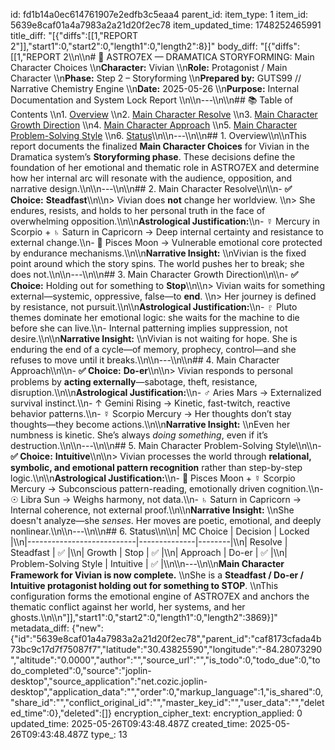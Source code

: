 id: fd1b14a0ec614761907e2edfb3c5eaa4
parent_id: 
item_type: 1
item_id: 5639e8caf01a4a7983a2a21d20f2ec78
item_updated_time: 1748252465991
title_diff: "[{\"diffs\":[[1,\"REPORT 2\"]],\"start1\":0,\"start2\":0,\"length1\":0,\"length2\":8}]"
body_diff: "[{\"diffs\":[[1,\"REPORT 2\\\n\\\n# 📑 ASTRO7EX — DRAMATICA STORYFORMING: Main Character Choices  \\\n**Character:** Vivian  \\\n**Role:** Protagonist / Main Character  \\\n**Phase:** Step 2 – Storyforming  \\\n**Prepared by:** GUTS99 // Narrative Chemistry Engine  \\\n**Date:** 2025-05-26  \\\n**Purpose:** Internal Documentation and System Lock Report  \\\n\\\n---\\\n\\\n## 📚 Table of Contents  \\\n1. [Overview](#1-overview)  \\\n2. [Main Character Resolve](#2-main-character-resolve)  \\\n3. [Main Character Growth Direction](#3-main-character-growth-direction)  \\\n4. [Main Character Approach](#4-main-character-approach)  \\\n5. [Main Character Problem-Solving Style](#5-main-character-problem-solving-style)  \\\n6. [Status](#6-status)\\\n\\\n---\\\n\\\n## 1. Overview\\\n\\\nThis report documents the finalized **Main Character Choices** for Vivian in the Dramatica system’s **Storyforming phase**. These decisions define the foundation of her emotional and thematic role in ASTRO7EX and determine how her internal arc will resonate with the audience, opposition, and narrative design.\\\n\\\n---\\\n\\\n## 2. Main Character Resolve\\\n\\\n- **✅ Choice:** **Steadfast**\\\n\\\n> Vivian does **not** change her worldview.  \\\n> She endures, resists, and holds to her personal truth in the face of overwhelming opposition.\\\n\\\n**Astrological Justification:**\\\n- ☿ Mercury in Scorpio + ♄ Saturn in Capricorn → Deep internal certainty and resistance to external change.\\\n- 🌙 Pisces Moon → Vulnerable emotional core protected by endurance mechanisms.\\\n\\\n**Narrative Insight:**  \\\nVivian is the fixed point around which the story spins. The world pushes her to break; she does not.\\\n\\\n---\\\n\\\n## 3. Main Character Growth Direction\\\n\\\n- **✅ Choice:** Holding out for something to **Stop**\\\n\\\n> Vivian waits for something external—systemic, oppressive, false—to **end**.  \\\n> Her journey is defined by resistance, not pursuit.\\\n\\\n**Astrological Justification:**\\\n- ♇ Pluto themes dominate her emotional logic: she waits for the machine to die before she can live.\\\n- Internal patterning implies suppression, not desire.\\\n\\\n**Narrative Insight:**  \\\nVivian is not waiting for hope. She is enduring the end of a cycle—of memory, prophecy, control—and she refuses to move until it breaks.\\\n\\\n---\\\n\\\n## 4. Main Character Approach\\\n\\\n- **✅ Choice:** **Do-er**\\\n\\\n> Vivian responds to personal problems by **acting externally**—sabotage, theft, resistance, disruption.\\\n\\\n**Astrological Justification:**\\\n- ♂ Aries Mars → Externalized survival instinct.\\\n- ↑ Gemini Rising → Kinetic, fast-twitch, reactive behavior patterns.\\\n- ☿ Scorpio Mercury → Her thoughts don’t stay thoughts—they become actions.\\\n\\\n**Narrative Insight:**  \\\nEven her numbness is kinetic. She’s always *doing something*, even if it’s destruction.\\\n\\\n---\\\n\\\n## 5. Main Character Problem-Solving Style\\\n\\\n- **✅ Choice:** **Intuitive**\\\n\\\n> Vivian processes the world through **relational, symbolic, and emotional pattern recognition** rather than step-by-step logic.\\\n\\\n**Astrological Justification:**\\\n- 🌙 Pisces Moon + ☿ Scorpio Mercury → Subconscious pattern-reading, emotionally driven cognition.\\\n- ☉ Libra Sun → Weighs harmony, not data.\\\n- ♄ Saturn in Capricorn → Internal coherence, not external proof.\\\n\\\n**Narrative Insight:**  \\\nShe doesn't analyze—she *senses*. Her moves are poetic, emotional, and deeply nonlinear.\\\n\\\n---\\\n\\\n## 6. Status\\\n\\\n| MC Choice                  | Decision     | Locked |\\\n|---------------------------|--------------|--------|\\\n| Resolve                   | Steadfast     | ✅     |\\\n| Growth                    | Stop          | ✅     |\\\n| Approach                  | Do-er         | ✅     |\\\n| Problem-Solving Style     | Intuitive     | ✅     |\\\n\\\n---\\\n\\\n**Main Character Framework for Vivian is now complete.**  \\\nShe is a **Steadfast / Do-er / Intuitive protagonist holding out for something to STOP**.  \\\nThis configuration forms the emotional engine of ASTRO7EX and anchors the thematic conflict against her world, her systems, and her ghosts.\\\n\\\n\"]],\"start1\":0,\"start2\":0,\"length1\":0,\"length2\":3869}]"
metadata_diff: {"new":{"id":"5639e8caf01a4a7983a2a21d20f2ec78","parent_id":"caf8173cfada4b73bc9c17d7f75087f7","latitude":"30.43825590","longitude":"-84.28073290","altitude":"0.0000","author":"","source_url":"","is_todo":0,"todo_due":0,"todo_completed":0,"source":"joplin-desktop","source_application":"net.cozic.joplin-desktop","application_data":"","order":0,"markup_language":1,"is_shared":0,"share_id":"","conflict_original_id":"","master_key_id":"","user_data":"","deleted_time":0},"deleted":[]}
encryption_cipher_text: 
encryption_applied: 0
updated_time: 2025-05-26T09:43:48.487Z
created_time: 2025-05-26T09:43:48.487Z
type_: 13